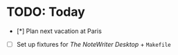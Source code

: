 # TODO: Today

* [*] Plan next vacation at Paris
* [ ] Set up fixtures for _The NoteWriter Desktop_ + `Makefile`
